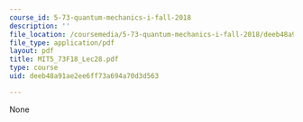 ```yaml
---
course_id: 5-73-quantum-mechanics-i-fall-2018
description: ''
file_location: /coursemedia/5-73-quantum-mechanics-i-fall-2018/deeb48a91ae2ee6ff73a694a70d3d563_MIT5_73F18_Lec28.pdf
file_type: application/pdf
layout: pdf
title: MIT5_73F18_Lec28.pdf
type: course
uid: deeb48a91ae2ee6ff73a694a70d3d563

---
```

None